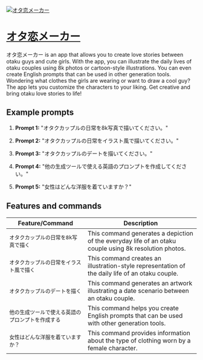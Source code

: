 [![オタ恋メーカー](https://files.oaiusercontent.com/file-DKiJWDPO8Q0AVJBrEN9mMqTZ?se=2123-10-18T06%3A01%3A20Z&sp=r&sv=2021-08-06&sr=b&rscc=max-age%3D31536000%2C%20immutable&rscd=attachment%3B%20filename%3Dfd4fde0a-61a2-4c1d-96cd-70596c5b6050.png&sig=tostjsBMHDRp18G3w4nIntPRu5Xzz%2B6NlMD7%2BcCZFeM%3D)](https://chat.openai.com/g/g-CuFSfzVgw-otalian-meka)

# [オタ恋メーカー](https://chat.openai.com/g/g-CuFSfzVgw-otalian-meka)

オタ恋メーカー is an app that allows you to create love stories between otaku guys and cute girls. With the app, you can illustrate the daily lives of otaku couples using 8k photos or cartoon-style illustrations. You can even create English prompts that can be used in other generation tools. Wondering what clothes the girls are wearing or want to draw a cool guy? The app lets you customize the characters to your liking. Get creative and bring otaku love stories to life!

## Example prompts

1. **Prompt 1:** "オタクカップルの日常を8k写真で描いてください。"

2. **Prompt 2:** "オタクカップルの日常をイラスト風で描いてください。"

3. **Prompt 3:** "オタクカップルのデートを描いてください。"

4. **Prompt 4:** "他の生成ツールで使える英語のプロンプトを作成してください。"

5. **Prompt 5:** "女性はどんな洋服を着ていますか？"


## Features and commands

| Feature/Command | Description |
| --- | --- |
| `オタクカップルの日常を8k写真で描く` | This command generates a depiction of the everyday life of an otaku couple using 8k resolution photos. |
| `オタクカップルの日常をイラスト風で描く` | This command creates an illustration-style representation of the daily life of an otaku couple. |
| `オタクカップルのデートを描く` | This command generates an artwork illustrating a date scenario between an otaku couple. |
| `他の生成ツールで使える英語のプロンプトを作成する` | This command helps you create English prompts that can be used with other generation tools. |
| `女性はどんな洋服を着ていますか？` | This command provides information about the type of clothing worn by a female character. |